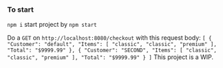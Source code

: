 ### To start ###

`npm i`
start project by `npm start`

Do a `GET` on `http://localhost:8080/checkout`
with this request body:
`[
    {
        "Customer": "default",
        "Items": [
            "classic",
            "classic",
            "premium"
        ],
        "Total": "$9999.99"
    },
    {
        "Customer": "SECOND",
        "Items": [
            "classic",
            "classic",
            "premium"
        ],
        "Total": "$9999.99"
    }
]`
This project is a WIP.